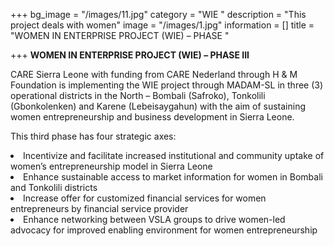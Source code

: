 +++
bg_image = "/images/11.jpg"
category = "WIE "
description = "This project deals with women"
image = "/images/1.jpg"
information = []
title = "WOMEN IN ENTERPRISE PROJECT (WIE) – PHASE "

+++
**WOMEN IN ENTERPRISE PROJECT (WIE) – PHASE III**

CARE Sierra Leone with funding from CARE Nederland through H & M Foundation is implementing the WIE project through MADAM-SL in three (3) operational districts in the North – Bombali (Safroko), Tonkolili (Gbonkolenken) and Karene (Lebeisaygahun) with the aim of sustaining women entrepreneurship and business development in Sierra Leone.

This third phase has four strategic axes:

 <li>Incentivize and facilitate increased institutional and community uptake of women’s entrepreneurship model in Sierra Leone</li>

 <li>Enhance sustainable access to market information for women in Bombali and Tonkolili districts</li>

 <li>Increase offer for customized financial services for women entrepreneurs by financial service provider</li>

<li>Enhance networking between VSLA groups to drive women-led advocacy for improved enabling environment for women entrepreneurship</li>